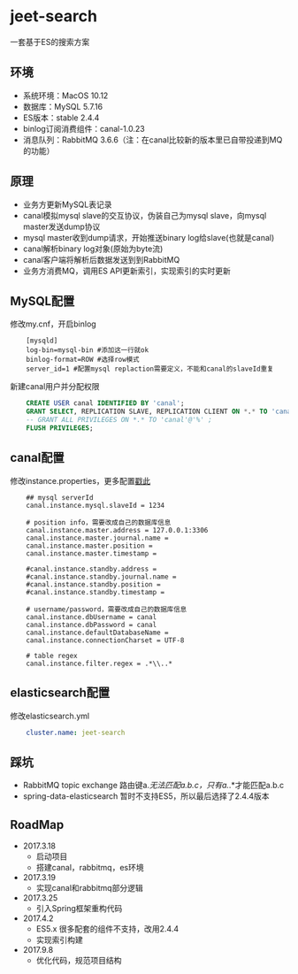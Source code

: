 # jeet-search
一套基于ES的搜索方案

## 环境
 - 系统环境：MacOS 10.12
 - 数据库：MySQL 5.7.16
 - ES版本：stable 2.4.4
 - binlog订阅消费组件：canal-1.0.23
 - 消息队列：RabbitMQ 3.6.6（注：在canal比较新的版本里已自带投递到MQ的功能）

## 原理
 - 业务方更新MySQL表记录
 - canal模拟mysql slave的交互协议，伪装自己为mysql slave，向mysql master发送dump协议
 - mysql master收到dump请求，开始推送binary log给slave(也就是canal)
 - canal解析binary log对象(原始为byte流)
 - canal客户端将解析后数据发送到到RabbitMQ
 - 业务方消费MQ，调用ES API更新索引，实现索引的实时更新

## MySQL配置
 修改my.cnf，开启binlog
```
    [mysqld]
    log-bin=mysql-bin #添加这一行就ok
    binlog-format=ROW #选择row模式
    server_id=1 #配置mysql replaction需要定义，不能和canal的slaveId重复
```
 新建canal用户并分配权限
```sql
    CREATE USER canal IDENTIFIED BY 'canal';
    GRANT SELECT, REPLICATION SLAVE, REPLICATION CLIENT ON *.* TO 'canal'@'%';
    -- GRANT ALL PRIVILEGES ON *.* TO 'canal'@'%' ;
    FLUSH PRIVILEGES;
```

## canal配置
 修改instance.properties，更多配置[戳此](https://github.com/alibaba/canal/wiki/AdminGuide)
```
    ## mysql serverId
    canal.instance.mysql.slaveId = 1234

    # position info，需要改成自己的数据库信息
    canal.instance.master.address = 127.0.0.1:3306
    canal.instance.master.journal.name =
    canal.instance.master.position =
    canal.instance.master.timestamp =

    #canal.instance.standby.address =
    #canal.instance.standby.journal.name =
    #canal.instance.standby.position =
    #canal.instance.standby.timestamp =

    # username/password，需要改成自己的数据库信息
    canal.instance.dbUsername = canal
    canal.instance.dbPassword = canal
    canal.instance.defaultDatabaseName =
    canal.instance.connectionCharset = UTF-8

    # table regex
    canal.instance.filter.regex = .*\\..*
```

## elasticsearch配置
修改elasticsearch.yml
```yml
    cluster.name: jeet-search
```

## 踩坑
 - RabbitMQ topic exchange 路由键a.*无法匹配a.b.c，只有a.*.*才能匹配a.b.c
 - spring-data-elasticsearch 暂时不支持ES5，所以最后选择了2.4.4版本

## RoadMap
 - 2017.3.18
    * 启动项目
    * 搭建canal，rabbitmq，es环境
 - 2017.3.19
    * 实现canal和rabbitmq部分逻辑
 - 2017.3.25
    * 引入Spring框架重构代码
 - 2017.4.2
    * ES5.x 很多配套的组件不支持，改用2.4.4
    * 实现索引构建
 - 2017.9.8
    * 优化代码，规范项目结构
